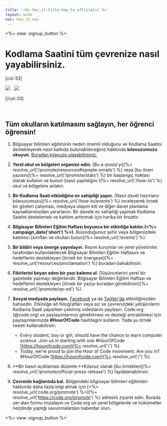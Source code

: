 ```yaml
---
title: '<%= hoc_s(:title_how_to_officials) %>'
layout: wide
nav: how_to_nav
---
```

<%= view :signup_button %>

# Kodlama Saatini tüm çevrenize nasıl yayabilirsiniz.

[col-33]

![](/images/fit-275/highlight-obama.png)&nbsp;&nbsp;&nbsp;![](/images/fit-246/dan.jpg)

[/col-33]

<p style="clear:both">&nbsp;</p>

## Tüm okulların katılmasını sağlayın, her öğrenci öğrensin!

1. Bilgisayar bilimleri eğitiminin neden önemli olduğunu ve Kodlama Saatini destekleyerek nasıl katkıda bulunabileceğiniz hakkında **kılavuzumuzu okuyun**. [Buradan kılavuza ulaşabilirsiniz.](/files/hoc-one-pager-public-officials-2016.pdf)

2. **Yerel okul ve bölgeleri organize edin.** [Bu e-posta'yı](%= resolve_url('/promote/resources#sample-emails') %) veya [bu öneri yazısını](%= resolve_url('/promote/stats') %) bir başlangıç noktası olarak kullanın ve bunun [nasıl yapıldığını ](%= resolve_url('/how-to') %) okul ve bölgelere anlatın.

3. **Bir Kodlama Saati etkinliğine ev sahipliği yapın.** [Nasıl davet hazırlanır kılavuzumuzu](%= resolve_url('/how-to/events') %) inceleyerek örnek bir gösteri çalışması, medyaya ulaşım kiti ve diğer davet planlama kaynaklarımızdan yararlanın. Bir davete ev sahipliği yapmak Kodlama Saatini destelemek ve katılımı arttırmak için harika bir fırsattır.

4. **Bilgisayar Bilimleri Eğitim Haftası boyunca bir etkinliğe katılın.(<%= campaign_date('short') %>).** Bulunduğunuz şehir veya bölgenizdeki katılımcı [sınıfları ve okulları bulun](%= resolve_url('/events') %).

5. **Bir bildiri veya önerge yayınlayın.** Resmi kurumlar ve yerel yönetimler tarafından kullanılabilecek Bilgisayar Bilimleri Eğitim Haftasını ve hedeflerini destekleyen [örnek bir önergeye](%= resolve_url('resources/proclamation') %) buradan bakabilirsin.

6. **Fikirlerini beyan eden bir yazı kaleme al**. Düşüncelerini yerel bir gazetede yazmayı değerlendir. Bilgisayar Bilimleri Eğitim Haftası ve hedeflerini destekleyen [örnek bir yazıyı buradan görebilirsin](%= resolve_url('/promote/op-ed') %).

7. **Sosyal medyada paylaşın.** [Facebook](https://www.facebook.com/sharer/sharer.php?u=http%3A%2F%2Fhourofcode.com%2Fus) ya da [Twitter'da](https://twitter.com/intent/tweet?url=http%3A%2F%2Fhourofcode.com&text=I%27m%20participating%20in%20this%20year%27s%20%23HourOfCode%2C%20are%20you%3F%20%40codeorg&original_referer=https%3A%2F%2Fwww.google.com%2Furl%3Fq%3Dhttps%253A%252F%252Ftwitter.com%252Fshare%253Fhashtags%253D%2526amp%253Brelated%253Dcodeorg%2526amp%253Btext%253DI%252527m%252Bparticipating%252Bin%252Bthis%252Byear%252527s%252B%252523HourOfCode%25252C%252Bare%252Byou%25253F%252B%252540codeorg%2526amp%253Burl%253Dhttp%25253A%25252F%25252Fhourofcode.com%26sa%3DD%26sntz%3D1%26usg%3DAFQjCNE1GLTUbKZfMlEh9Aj5w0iswz6PYQ&related=codeorg&hashtags=) etkinliğinizden bahsedin. Etkinliğe ait fotoğrafları veya siz ve çevrenizdeki yetişkinlerin Kodlama Saati yaparken çekilmiş videolarını paylaşın. Code.org (@code.org) un paylaşımlarınızı görebilmesi ve desteği artırabilmesi için paylaşımlarınızda **#HourOfCode** hashtagini kullanın. Yada şu örnek tweeti kullanabilirsin:
    
    - Every student, boy or girl, should have the chance to learn computer science. Join us in starting with one #HourOfCode [https://hourofcode.com](%= resolve_url('/') %)
    - Today, we're proud to join the Hour of Code movement. Are you in? #HourOfCode [https://hourofcode.com](%= resolve_url('/') %)   
          
        

8. **Bir basın açıklaması düzenle.**Kılavuz olarak [bu örnekten](%= resolve_url('/promote/official-press-release') %) faydalanabilirsin.

9. **Çevrenle bağlantıda kal.** Bölgendeki bilgisayar bilimleri eğitimleri hakkında daha fazla bilgi almak için [<%= resolve_url('code.org/promote') %>](%= resolve_url('https://code.org/promote') %) adresini ziyaret edin. Burada yer alan formu imzalayın ve Code.org un yerel bölgelerde ve hükümetler nezdinde yaptığı savunmalardan haberdar olun.

<%= view :signup_button %>